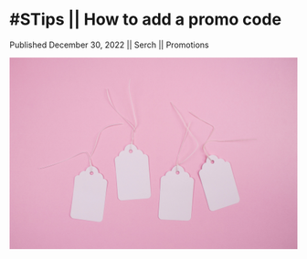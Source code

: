 # #STips || How to add a promo code

Published December 30, 2022 || Serch || Promotions

![Promo Code Serch](../../../../../assets/blog/promo.jpg)
